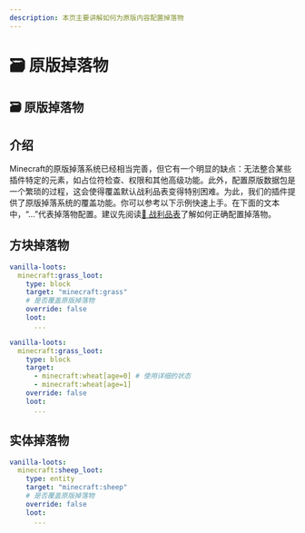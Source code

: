 ```yaml
---
description: 本页主要讲解如何为原版内容配置掉落物
---
```


# 🗃️ 原版掉落物

## 🗃️ 原版掉落物

## 介绍 <a href="#introduction" id="introduction"></a>

Minecraft的原版掉落系统已经相当完善，但它有一个明显的缺点：无法整合某些插件特定的元素，如占位符检查、权限和其他高级功能。此外，配置原版数据包是一个繁琐的过程，这会使得覆盖默认战利品表变得特别困难。为此，我们的插件提供了原版掉落系统的覆盖功能。你可以参考以下示例快速上手。在下面的文本中，“...”代表掉落物配置。建议先阅读[💎 战利品表](https://mo-mi.gitbook.io/xiaomomi-plugins/craftengine/plugin-wiki/craftengine/add-new-contents/loot-table)了解如何正确配置掉落物。

## 方块掉落物 <a href="#block-loots" id="block-loots"></a>

```yaml
vanilla-loots:
  minecraft:grass_loot:
    type: block
    target: "minecraft:grass"
    # 是否覆盖原版掉落物
    override: false
    loot:
      ...
```

```yaml
vanilla-loots:
  minecraft:grass_loot:
    type: block
    target:
      - minecraft:wheat[age=0] # 使用详细的状态
      - minecraft:wheat[age=1]
    override: false
    loot:
      ...
```

## 实体掉落物 <a href="#entity-loots" id="entity-loots"></a>

```yaml
vanilla-loots:
  minecraft:sheep_loot:
    type: entity
    target: "minecraft:sheep"
    # 是否覆盖原版掉落物
    override: false
    loot:
      ...
```
